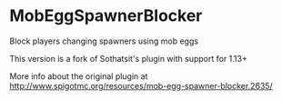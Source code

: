 MobEggSpawnerBlocker
====================

Block players changing spawners using mob eggs

This version is a fork of Sothatsit's plugin with support for 1.13+

More info about the original plugin at http://www.spigotmc.org/resources/mob-egg-spawner-blocker.2635/
